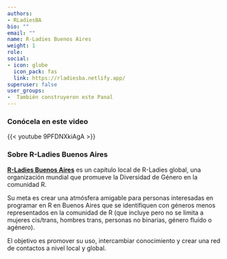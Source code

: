 ```yaml
---
authors:
- RLadiesBA
bio: ""
email: ""
name: R-Ladies Buenos Aires
weight: 1
role: 
social:
- icon: globe
  icon_pack: fas
  link: https://rladiesba.netlify.app/
superuser: false
user_groups:
-  También construyeron este Panal
---
```


### Conócela en este video

{{< youtube 9PFDNXkiAgA >}} 

### Sobre R-Ladies Buenos Aires

**[R-Ladies Buenos Aires](https://rladiesba.netlify.app/)** es un capítulo local de R-Ladies global, una organización mundial que promueve la Diversidad de Género en la comunidad R.

Su meta es crear una atmósfera amigable para personas interesadas en programar en R en Buenos Aires que se identifiquen con géneros menos representados en la comunidad de R (que incluye pero no se limita a mujeres cis/trans, hombres trans, personas no binarias, género fluído o agénero).

El objetivo es promover su uso, intercambiar conocimiento y crear una red de contactos a nivel local y global.
